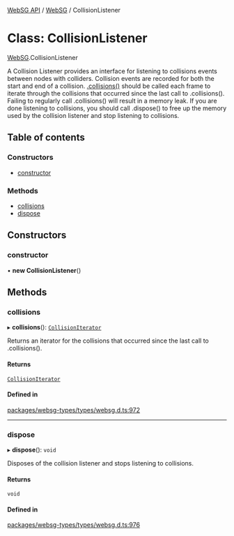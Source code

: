 [WebSG API](../README.md) / [WebSG](../modules/WebSG.md) / CollisionListener

# Class: CollisionListener

[WebSG](../modules/WebSG.md).CollisionListener

A Collision Listener provides an interface for listening to collisions events between nodes with colliders.
Collision events are recorded for both the start and end of a collision.
[.collisions()](WebSG.CollisionListener.md#collisions) should be called each frame to iterate through
the collisions that occurred since the last call to .collisions(). Failing to regularly call .collisions()
will result in a memory leak. If you are done listening to collisions, you should call .dispose() to free
up the memory used by the collision listener and stop listening to collisions.

## Table of contents

### Constructors

- [constructor](WebSG.CollisionListener.md#constructor)

### Methods

- [collisions](WebSG.CollisionListener.md#collisions)
- [dispose](WebSG.CollisionListener.md#dispose)

## Constructors

### constructor

• **new CollisionListener**()

## Methods

### collisions

▸ **collisions**(): [`CollisionIterator`](WebSG.CollisionIterator.md)

Returns an iterator for the collisions that occurred since the last call to .collisions().

#### Returns

[`CollisionIterator`](WebSG.CollisionIterator.md)

#### Defined in

[packages/websg-types/types/websg.d.ts:972](https://github.com/thirdroom/thirdroom/blob/972fa72b/packages/websg-types/types/websg.d.ts#L972)

___

### dispose

▸ **dispose**(): `void`

Disposes of the collision listener and stops listening to collisions.

#### Returns

`void`

#### Defined in

[packages/websg-types/types/websg.d.ts:976](https://github.com/thirdroom/thirdroom/blob/972fa72b/packages/websg-types/types/websg.d.ts#L976)
